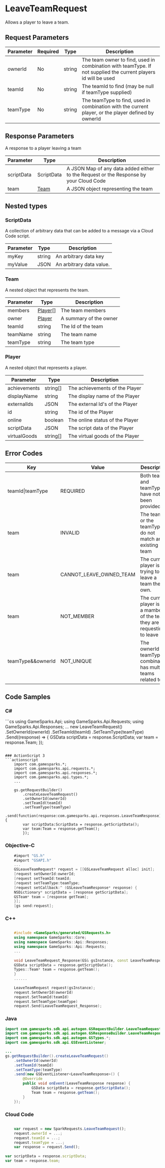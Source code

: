 
# LeaveTeamRequest


Allows a player to leave a team.


## Request Parameters

Parameter | Required | Type | Description
--------- | -------- | ---- | -----------
ownerId | No | string | The team owner to find, used in combination with teamType. If not supplied the current players id will be used
teamId | No | string | The teamId to find (may be null if teamType supplied)
teamType | No | string | The teamType to find, used in combination with the current player, or the player defined by ownerId

## Response Parameters


A response to a player leaving a team

Parameter | Type | Description
--------- | ---- | -----------
scriptData | ScriptData | A JSON Map of any data added either to the Request or the Response by your Cloud Code
team | [Team](#team) | A JSON object representing the team

## Nested types

### ScriptData

A collection of arbitrary data that can be added to a message via a Cloud Code script.

Parameter | Type | Description
--------- | ---- | -----------
myKey | string | An arbitrary data key
myValue | JSON | An arbitrary data value.

### Team

A nested object that represents the team.

Parameter | Type | Description
--------- | ---- | -----------
members | [Player[]](#player) | The team members
owner | [Player](#player) | A summary of the owner
teamId | string | The Id of the team
teamName | string | The team name
teamType | string | The team type

### Player

A nested object that represents a player.

Parameter | Type | Description
--------- | ---- | -----------
achievements | string[] | The achievements of the Player
displayName | string | The display name of the Player
externalIds | JSON | The external Id's of the Player
id | string | The id of the Player
online | boolean | The online status of the Player
scriptData | JSON | The script data of the Player
virtualGoods | string[] | The virtual goods of the Player

## Error Codes

Key | Value | Description
--------- | ----------- | -----------
teamId&#124;teamType | REQUIRED | Both teamId and teamType have not been provided
team | INVALID | The teamId or the teamType do not match an existing team
team | CANNOT_LEAVE_OWNED_TEAM | The current player is trying to leave a team they own.
team | NOT_MEMBER | The current player is not a mamber of the team they are requesting to leave
teamType&&ownerId | NOT_UNIQUE | The ownerId / teamType combination has multiple teams related to it

## Code Samples

<h3>C#</h3>
```cs
	using GameSparks.Api;
	using GameSparks.Api.Requests;
	using GameSparks.Api.Responses;
	...
	new LeaveTeamRequest()
		.SetOwnerId(ownerId)
		.SetTeamId(teamId)
		.SetTeamType(teamType)
		.Send((response) => {
		GSData scriptData = response.ScriptData; 
		var team = response.Team; 
		});

```

### ActionScript 3
```actionscript
	import com.gamesparks.*;
	import com.gamesparks.api.requests.*;
	import com.gamesparks.api.responses.*;
	import com.gamesparks.api.types.*;
	...
	
	gs.getRequestBuilder()
	    .createLeaveTeamRequest()
		.setOwnerId(ownerId)
		.setTeamId(teamId)
		.setTeamType(teamType)
		.send(function(response:com.gamesparks.api.responses.LeaveTeamResponse):void {
		var scriptData:ScriptData = response.getScriptData(); 
		var team:Team = response.getTeam(); 
		});

```

### Objective-C
```objectivec
	#import "GS.h"
	#import "GSAPI.h"
	...
	GSLeaveTeamRequest* request = [[GSLeaveTeamRequest alloc] init];
	[request setOwnerId:ownerId;
	[request setTeamId:teamId;
	[request setTeamType:teamType;
	[request setCallback:^ (GSLeaveTeamResponse* response) {
	NSDictionary* scriptData = [response getScriptData]; 
	GSTeam* team = [response getTeam]; 
	}];
	[gs send:request];

```

### C++
```cpp

	#include <GameSparks/generated/GSRequests.h>
	using namespace GameSparks::Core;
	using namespace GameSparks::Api::Responses;
	using namespace GameSparks::Api::Requests;
	...
	
	void LeaveTeamRequest_Response(GS& gsInstance, const LeaveTeamResponse& response) {
	GSData scriptData = response.getScriptData(); 
	Types::Team* team = response.getTeam(); 
	}
	......
	
	LeaveTeamRequest request(gsInstance);
	request.SetOwnerId(ownerId)
	request.SetTeamId(teamId)
	request.SetTeamType(teamType)
	request.Send(LeaveTeamRequest_Response);
```

### Java
```java
import com.gamesparks.sdk.api.autogen.GSRequestBuilder.LeaveTeamRequest;
import com.gamesparks.sdk.api.autogen.GSResponseBuilder.LeaveTeamResponse;
import com.gamesparks.sdk.api.autogen.GSTypes.*;
import com.gamesparks.sdk.api.GSEventListener;

...
gs.getRequestBuilder().createLeaveTeamRequest()
	.setOwnerId(ownerId)
	.setTeamId(teamId)
	.setTeamType(teamType)
	.send(new GSEventListener<LeaveTeamResponse>() {
		@Override
		public void onEvent(LeaveTeamResponse response) {
			GSData scriptData = response.getScriptData(); 
			Team team = response.getTeam(); 
		}
	});

```

### Cloud Code
```javascript

	var request = new SparkRequests.LeaveTeamRequest();
	request.ownerId = ...;
	request.teamId = ...;
	request.teamType = ...;
	var response = request.Send();
	
var scriptData = response.scriptData; 
var team = response.team; 
```


